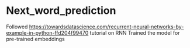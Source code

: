 # Next_word_prediction
Followed https://towardsdatascience.com/recurrent-neural-networks-by-example-in-python-ffd204f99470 tutorial on RNN 
Trained the model for pre-trained embeddings 
